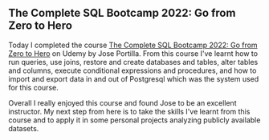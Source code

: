 ## The Complete SQL Bootcamp 2022: Go from Zero to Hero

Today I completed the course [The Complete SQL Bootcamp 2022: Go from Zero to Hero](https://www.udemy.com/course/the-complete-sql-bootcamp/) on Udemy by Jose Portilla. From this course I've learnt how to run queries, use joins, restore and create databases and tables, alter tables and columns, execute conditional expressions and procedures, and how to import and export data in and out of Postgresql which was the system used for this course.

Overall I really enjoyed this course and found Jose to be an excellent instructor. My next step from here is to take the skills I've learnt from this course and to apply it in some personal projects analyzing publicly available datasets.
